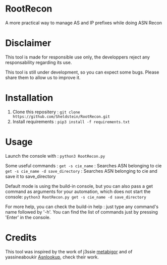 # RootRecon
A more practical way to manage AS and IP prefixes while doing ASN Recon

# Disclaimer
This tool is made for responsible use only, the developpers reject any responsability regarding its use.

This tool is still under development, so you can expect some bugs. Please share them to allow us to improve it.

# Installation
1. Clone this repositery : `git clone https://github.com/Sheldstein/RootRecon.git`
2. Install requirements : `pip3 install -f requirements.txt`

# Usage
Launch the console with :
`python3 RootRecon.py`

Some useful commands :
`get -s cie_name` : Searches ASN belonging to cie
`get -s cie_name -d save_directory` : Searches ASN belonging to cie and save it to save_directory

Default mode is using the build-in console, but you can also pass a get command as arguments for your automation, which does not start the console:
`python3 RootRecon.py get -s cie_name -d save_directory`

For more help, you can check the build-in help : just type any command's name followed by '-h'. You can find  the list of commands just by pressing 'Enter' in the console.

# Credits
This tool was inspired by the work of j3ssie [metabigor](https://github.com/j3ssie/Metabigor) and of yassineaboukir [Asnlookup](https://github.com/yassineaboukir/asnlookup), check their work.
